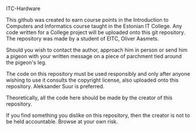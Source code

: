 ITC-Hardware

This github was created to earn course points in the Introduction to Computers and Informatics course taught in the Estonian IT College. Any code written for a College project will be uploaded onto this git repository.
The repository was made by a student of EITC, Oliver Aasmets.

Should you wish to contact the author, approach him in person or send him a pigeon with your written message on a piece of parchment tied around the pigeon's leg.

The code on this repository must be used responsibly and only after anyone wishing to use it consults the copyright license, also uploaded onto this repository. Aleksander Suur is preferred.

Theoretically, all the code here should be made by the creator of this repository.

If you find something you dislike on this repository, then the creator is not to be held accountable. Browse at your own risk.
